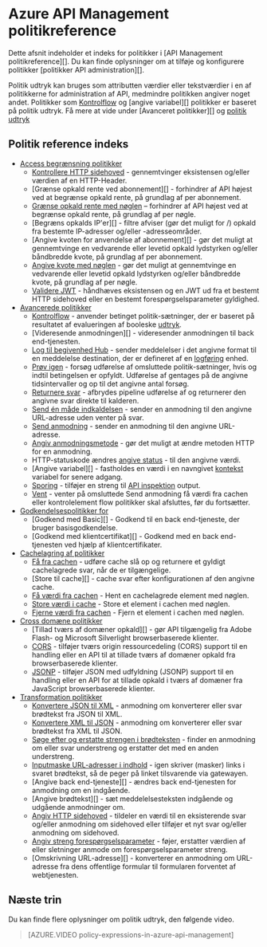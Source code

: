 <properties 
    pageTitle="Azure API Management politikreference" 
    description="Få mere at vide om de politikker, der er tilgængelige for at konfigurere API administration." 
    services="api-management" 
    documentationCenter="" 
    authors="vladvino" 
    manager="erikre" 
    editor=""/>

<tags 
    ms.service="api-management" 
    ms.workload="mobile" 
    ms.tgt_pltfrm="na" 
    ms.devlang="na" 
    ms.topic="article" 
    ms.date="10/25/2016" 
    ms.author="apimpm"/>

# <a name="azure-api-management-policy-reference"></a>Azure API Management politikreference

Dette afsnit indeholder et indeks for politikker i [API Management politikreference][]. Du kan finde oplysninger om at tilføje og konfigurere politikker [politikker API administration][].

Politik udtryk kan bruges som attributten værdier eller tekstværdier i en af politikkerne for administration af API, medmindre politikken angiver noget andet. Politikker som [Kontrolflow][] og [angive variabel][] politikker er baseret på politik udtryk. Få mere at vide under [Avanceret politikker][] og [politik udtryk][]

## <a name="policy-reference-index"></a>Politik reference indeks

-   [Access begrænsning politikker][]
    -   [Kontrollere HTTP sidehoved][] - gennemtvinger eksistensen og/eller værdien af en HTTP-Header.
    -   [Grænse opkald rente ved abonnement][] - forhindrer af API højest ved at begrænse opkald rente, på grundlag af per abonnement.
    -   [Grænse opkald rente med nøglen](https://msdn.microsoft.com/library/azure/dn894078.aspx#LimitCallRateByKey) – forhindrer af API højest ved at begrænse opkald rente, på grundlag af per nøgle.
    -   [Begræns opkalds IP'er][] - filtre afviser (gør det muligt for /) opkald fra bestemte IP-adresser og/eller -adresseområder.
    -   [Angive kvoten for anvendelse af abonnement][] - gør det muligt at gennemtvinge en vedvarende eller levetid opkald lydstyrken og/eller båndbredde kvote, på grundlag af per abonnement.
    -   [Angive kvote med nøglen](https://msdn.microsoft.com/library/azure/dn894078.aspx#SetUsageQuotaByKey) - gør det muligt at gennemtvinge en vedvarende eller levetid opkald lydstyrken og/eller båndbredde kvote, på grundlag af per nøgle.
    -   [Validere JWT][] - håndhæves eksistensen og en JWT ud fra et bestemt HTTP sidehoved eller en bestemt forespørgselsparameter gyldighed.
-   [Avancerede politikker][]
    -   [Kontrolflow][] - anvender betinget politik-sætninger, der er baseret på resultatet af evalueringen af booleske [udtryk][].
    -   [Videresende anmodningen][] - videresender anmodningen til back end-tjenesten.
    -   [Log til begivenhed Hub][] - sender meddelelser i det angivne format til en meddelelse destination, der er defineret af en [logføring](https://msdn.microsoft.com/library/azure/mt592020.aspx#Logger) enhed.
    -   [Prøv igen](https://msdn.microsoft.com/en-us/library/dn894085.aspx#Retry) - forsøg udførelse af omsluttede politik-sætninger, hvis og indtil betingelsen er opfyldt. Udførelse af gentages på de angivne tidsintervaller og op til det angivne antal forsøg.
    -   [Returnere svar](https://msdn.microsoft.com/library/azure/dn894085.aspx#ReturnResponse) - afbrydes pipeline udførelse af og returnerer den angivne svar direkte til kalderen.
    -   [Send én måde indkaldelsen](https://msdn.microsoft.com/library/azure/dn894085.aspx#SendOneWayRequest) - sender en anmodning til den angivne URL-adresse uden venter på svar.
    -   [Send anmodning](https://msdn.microsoft.com/library/azure/dn894085.aspx#SendRequest) - sender en anmodning til den angivne URL-adresse.
    -   [Angiv anmodningsmetode](https://msdn.microsoft.com/library/azure/dn894085.aspx#SetRequestMethod) - gør det muligt at ændre metoden HTTP for en anmodning.
    -   HTTP-statuskode ændres [angive status](https://msdn.microsoft.com/library/azure/dn894085.aspx#SetStatus) - til den angivne værdi.
    -   [Angive variabel][] - fastholdes en værdi i en navngivet [kontekst][] variabel for senere adgang.
    -   [Sporing](https://msdn.microsoft.com/en-us/library/dn894085.aspx#Trace) - tilføjer en streng til [API inspektion](../api-management/api-management-howto-api-inspector.md) output.
    -   [Vent](https://msdn.microsoft.com/library/azure/dn894085.aspx#Wait) - venter på omsluttede Send anmodning få værdi fra cachen eller kontrolelement flow politikker skal afsluttes, før du fortsætter.
-   [Godkendelsespolitikker for][]
    -   [Godkend med Basic][] - Godkend til en back end-tjeneste, der bruger basisgodkendelse.
    -   [Godkend med klientcertifikat][] - Godkend med en back end-tjenesten ved hjælp af klientcertifikater.
-   [Cachelagring af politikker][] 
    -   [Få fra cachen][] - udføre cache slå op og returnere et gyldigt cachelagrede svar, når de er tilgængelige.
    -   [Store til cache][] - cache svar efter konfigurationen af den angivne cache.
    -   [Få værdi fra cachen](https://msdn.microsoft.com/library/azure/dn894086.aspx#GetFromCacheByKey) - Hent en cachelagrede element med nøglen.
    -   [Store værdi i cache](https://msdn.microsoft.com/library/azure/dn894086.aspx#StoreToCacheByKey) - Store et element i cachen med nøglen.
    -   [Fjerne værdi fra cachen](https://msdn.microsoft.com/en-us/library/dn894086.aspx#RemoveCacheByKey) - Fjern et element i cachen med nøglen.
-   [Cross domæne politikker][] 
    -   [Tillad tværs af domæner opkald][] - gør API tilgængelig fra Adobe Flash- og Microsoft Silverlight browserbaserede klienter.
    -   [CORS][] - tilføjer tværs origin ressourcedeling (CORS) support til en handling eller en API til at tillade tværs af domæner opkald fra browserbaserede klienter.
    -   [JSONP][] - tilføjer JSON med udfyldning (JSONP) support til en handling eller en API for at tillade opkald i tværs af domæner fra JavaScript browserbaserede klienter.
-   [Transformation politikker][] 
    -   [Konvertere JSON til XML][] - anmodning om konverterer eller svar brødtekst fra JSON til XML.
    -   [Konvertere XML til JSON][] - anmodning om konverterer eller svar brødtekst fra XML til JSON.
    -   [Søge efter og erstatte strengen i brødteksten][] - finder en anmodning om eller svar understreng og erstatter det med en anden understreng.
    -   [Inputmaske URL-adresser i indhold][] - igen skriver (masker) links i svaret brødtekst, så de peger på linket tilsvarende via gatewayen.
    -   [Angive back end-tjeneste][] - ændres back end-tjenesten for anmodning om en indgående.
    -   [Angive brødtekst][] - sæt meddelelsesteksten indgående og udgående anmodninger om.
    -   [Angiv HTTP sidehoved][] - tildeler en værdi til en eksisterende svar og/eller anmodning om sidehoved eller tilføjer et nyt svar og/eller anmodning om sidehoved.
    -   [Angiv streng forespørgselsparameter][] - føjer, erstatter værdien af eller sletninger anmode om forespørgselsparameter streng.
    -   [Omskrivning URL-adresse][] - konverterer en anmodning om URL-adresse fra dens offentlige formular til formularen forventet af webtjenesten.

## <a name="next-steps"></a>Næste trin

Du kan finde flere oplysninger om politik udtryk, den følgende video.

> [AZURE.VIDEO policy-expressions-in-azure-api-management]

[Access begrænsning politikker]: https://msdn.microsoft.com/library/azure/dn894078.aspx
[Kontrollere HTTP sidehoved]: https://msdn.microsoft.com/library/azure/034febe3-465f-4840-9fc6-c448ef520b0f#CheckHTTPHeader
[Grænse opkald rente af abonnement]: https://msdn.microsoft.com/library/azure/034febe3-465f-4840-9fc6-c448ef520b0f#LimitCallRate
[Begrænse opkalds IP'er]: https://msdn.microsoft.com/library/azure/034febe3-465f-4840-9fc6-c448ef520b0f#RestrictCallerIPs
[Angiv kvoten for anvendelse af abonnement]: https://msdn.microsoft.com/library/azure/034febe3-465f-4840-9fc6-c448ef520b0f#SetUsageQuota
[Validere JWT]: https://msdn.microsoft.com/library/azure/034febe3-465f-4840-9fc6-c448ef520b0f#ValidateJWT

[Avancerede politikker]: https://msdn.microsoft.com/library/azure/dn894085.aspx
[Kontrolflow]: https://msdn.microsoft.com/library/azure/dn894085.aspx#choose
[Set-variabel]: https://msdn.microsoft.com/library/azure/dn894085.aspx#set_variable
[udtryk]: https://msdn.microsoft.com/library/azure/dn910913.aspx
[kontekst]: https://msdn.microsoft.com/library/azure/ea160028-fc04-4782-aa26-4b8329df3448#ContextVariables
[Videresende anmodning]: https://msdn.microsoft.com/library/azure/dn894085.aspx#ForwardRequest
[Log til begivenhed Hub]: https://msdn.microsoft.com/library/azure/dn894085.aspx#log-to-eventhub

[Godkendelsespolitikker for]: https://msdn.microsoft.com/library/azure/dn894079.aspx
[Godkende med Basic]: https://msdn.microsoft.com/library/azure/061702a7-3a78-472b-a54a-f3b1e332490d#Basic
[Godkende med klientcertifikat]: https://msdn.microsoft.com/library/azure/061702a7-3a78-472b-a54a-f3b1e332490d#ClientCertificate
[Cachelagring af politikker]: https://msdn.microsoft.com/library/azure/dn894086.aspx
[Få fra cachen]: https://msdn.microsoft.com/library/azure/8147199c-24d8-439f-b2a9-da28a70a890c#GetFromCache
[Gemme til cache]: https://msdn.microsoft.com/library/azure/8147199c-24d8-439f-b2a9-da28a70a890c#StoreToCache

[Cross domæne politikker]: https://msdn.microsoft.com/library/azure/dn894084.aspx
[Tillad tværs af domæner]: https://msdn.microsoft.com/library/azure/7689d277-8abe-472a-a78c-e6d4bd43455d#AllowCrossDomainCalls
[CORS]: https://msdn.microsoft.com/library/azure/7689d277-8abe-472a-a78c-e6d4bd43455d#CORS
[JSONP]: https://msdn.microsoft.com/library/azure/7689d277-8abe-472a-a78c-e6d4bd43455d#JSONP

[Transformation politikker]: https://msdn.microsoft.com/library/azure/dn894083.aspx
[Konvertere JSON til XML]: https://msdn.microsoft.com/library/azure/7406a8ce-5f9c-4fae-9b0f-e574befb2ee9#ConvertJSONtoXML
[Konvertere XML til JSON]: https://msdn.microsoft.com/library/azure/7406a8ce-5f9c-4fae-9b0f-e574befb2ee9#ConvertXMLtoJSON
[Søge efter og erstatte strengen i brødteksten]: https://msdn.microsoft.com/library/azure/7406a8ce-5f9c-4fae-9b0f-e574befb2ee9#Findandreplacestringinbody
[Inputmaske URL-adresser i indhold]: https://msdn.microsoft.com/library/azure/7406a8ce-5f9c-4fae-9b0f-e574befb2ee9#MaskURLSContent
[Indstil back end-tjeneste]: https://msdn.microsoft.com/library/azure/7406a8ce-5f9c-4fae-9b0f-e574befb2ee9#SetBackendService
[Angiv brødtekst]: https://msdn.microsoft.com/library/azure/dn894083.aspx#SetBody
[Angiv HTTP sidehoved]: https://msdn.microsoft.com/library/azure/7406a8ce-5f9c-4fae-9b0f-e574befb2ee9#SetHTTPheader
[Angiv streng forespørgselsparameter]: https://msdn.microsoft.com/library/azure/7406a8ce-5f9c-4fae-9b0f-e574befb2ee9#SetQueryStringParameter
[Omskrivning af URL-adresse]: https://msdn.microsoft.com/library/azure/7406a8ce-5f9c-4fae-9b0f-e574befb2ee9#RewriteURL



[Politikker for administration af API]: api-management-howto-policies.md
[Administration af API politikreference]: https://msdn.microsoft.com/library/azure/dn894081.aspx

[Politik udtryk]: https://msdn.microsoft.com/library/azure/dn910913.aspx

 
